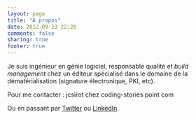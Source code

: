 ```yaml
---
layout: page
title: "À propos"
date: 2012-09-23 22:20
comments: false
sharing: true
footer: true
---
```


Je suis ingénieur en génie logiciel, responsable qualité et _build management_ chez un éditeur spécialisé dans le domaine de la dématérialisation (signature électronique, PKI, etc).

Pour me contacter : jcsirot chez coding-stories point com

Ou en passant par [Twitter](http://www.twitter.com/jcsirot) ou [LinkedIn](http://www.linkedin.com/in/jcsirot).